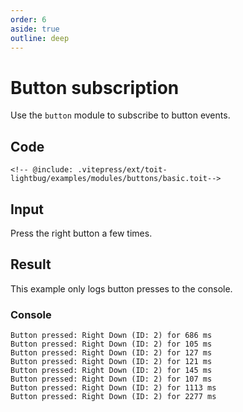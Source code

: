 ```yaml
---
order: 6
aside: true
outline: deep
---
```


<script setup>
import ToitGithubCode from '../../../../../components/ToitGithubCode.vue';
</script>

# Button subscription

Use the `button` module to subscribe to button events.

## Code

<ToitGithubCode path="examples/modules/buttons/basic.toit">

```toit
<!-- @include: .vitepress/ext/toit-lightbug/examples/modules/buttons/basic.toit-->
```

</ToitGithubCode>

## Input

Press the right button a few times.

## Result

This example only logs button presses to the console.

### Console

```
Button pressed: Right Down (ID: 2) for 686 ms
Button pressed: Right Down (ID: 2) for 105 ms
Button pressed: Right Down (ID: 2) for 127 ms
Button pressed: Right Down (ID: 2) for 121 ms
Button pressed: Right Down (ID: 2) for 145 ms
Button pressed: Right Down (ID: 2) for 107 ms
Button pressed: Right Down (ID: 2) for 1113 ms
Button pressed: Right Down (ID: 2) for 2277 ms
```
